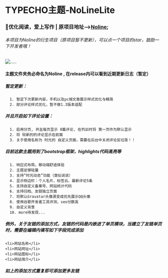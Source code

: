 # TYPECHO主题-NoLineLite   
###  💬优化阅读，爱上写作  |   原项目地址-->[Noline](https://github.com/qine233/NoLine-Typecho-theme);
###### 本项目为Noline的衍生项目（原项目暂不更新），可以点一个项目的star，鼓励一下开发者哦！
 ![.....](https://img.shields.io/github/downloads/qine233/NoLineLite/total.svg?style=flat-square)
#### 主题文件夹务必命名为Noline , 在release内可以看到近期更新日志（暂定）
##### 暂定更新：
      1. 暂定下次更新内容，手机以及pc端文章展示样式优化与精简
      2. 部分评论样式优化，暂不做1.3版本适配
##### 并且开启如下评论设置：
      1. 启用分页, 并且每页显示 8篇评论, 在列出时将 第一页作为默认显示
      2. 将 较新的的评论显示在前面
      3. 关于使用名称为 时光的 自定义页面，需要在后台中关闭评论反垃圾！！
##### 目前这款主题用到了bootstrap框架，highlights代码高亮等
      1. 响应式布局，移动端舒适体验
      2. 主题足够轻量
      3. 支持“时光动态”功能（类似说说）
      4. 显示侧边栏：个人名片、标签云、最新评论5条
      5. 支持自定义备案号、网站统计代码
      6. 支持归档、友链独立页面
      7. 将默认Gravatar头像源变成优先展示QQ头像
      8. 使用谷歌开发者工具评测，seo分数高
      9. 自定义背景
      10. more待发现...

##### 例外，关于友链的添加方式，友链的代码是内嵌进了单页模块，当建立了友链单页时，需要在编辑内填写如下字段完成添加
```
<li>网站名称</li>
<li>网站网址</li>
<li>网站图标</li>
<li>网站简介</li>
```
##### 如上的添加方式重复即可添加更多友链

